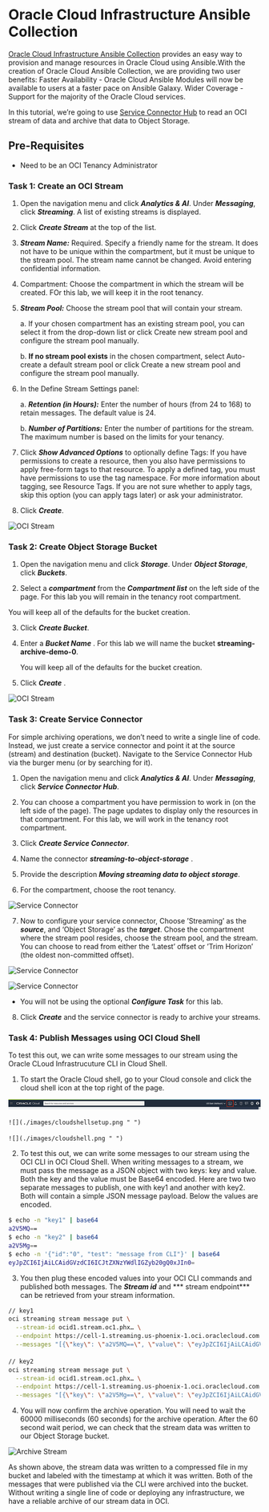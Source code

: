 # Oracle Cloud Infrastructure Ansible Collection

  [Oracle Cloud Infrastructure Ansible Collection](https://docs.oracle.com/en-us/iaas/Content/API/SDKDocs/ansiblegetstarted.htm) provides an easy way to provision and manage resources in Oracle Cloud using Ansible.With the creation of Oracle Cloud Ansible Collection, we are providing two user benefits: Faster Availability - Oracle Cloud Ansible Modules will now be available to users at a faster pace on Ansible Galaxy. Wider Coverage - Support for the majority of the Oracle Cloud services.


In this tutorial, we’re going to use [Service Connector Hub](https://docs.oracle.com/en-us/iaas/Content/service-connector-hub/overview.htm) to read an OCI stream of data and archive that data to Object Storage.

## Pre-Requisites

* Need to be an OCI Tenancy Administrator

### Task 1: Create an OCI Stream

1. Open the navigation menu and click ***Analytics & AI***. Under ***Messaging***, click ***Streaming***. A list of existing streams is displayed.

2. Click ***Create Stream*** at the top of the list.

3. ***Stream Name:*** Required. Specify a friendly name for the stream. It does not have to be unique within the compartment, but it must be unique to the stream pool. The stream name cannot be changed. Avoid entering confidential information.

4. Compartment: Choose the compartment in which the stream will be created. FOr this lab, we will keep it in the root tenancy.

5. ***Stream Pool:*** Choose the stream pool that will contain your stream.

   a. If your chosen compartment has an existing stream pool, you can select it from the drop-down list or click Create new stream pool and configure the stream pool manually.

   b. **If no stream pool exists** in the chosen compartment, select Auto-create a default stream pool or click Create a new stream pool and configure the stream pool manually.

6. In the Define Stream Settings panel:

    a. ***Retention (in Hours):*** Enter the number of hours (from 24 to 168) to retain messages. The default value is 24.

    b. ***Number of Partitions:*** Enter the number of partitions for the stream. The maximum number is based on the limits for your tenancy.

7. Click ***Show Advanced Options*** to optionally define Tags: If you have permissions to create a resource, then you also have permissions to apply free-form tags to that resource. To apply a defined tag, you must have permissions to use the tag namespace. For more information about tagging, see Resource Tags. If you are not sure whether to apply tags, skip this option (you can apply tags later) or ask your administrator.

8. Click ***Create***.

![OCI Stream](./images/OCI-Stream4.png)


### Task 2: Create Object Storage Bucket

1. Open the navigation menu and click ***Storage***. Under ***Object Storage***, click ***Buckets***.

2. Select a ***compartment*** from the ***Compartment list***  on the left side of the page. For this lab you will remain in the tenancy root compartment.

You will keep all of the defaults for the bucket creation.

3. Click ***Create Bucket***.

4. Enter a ***Bucket Name*** . For this lab we will name the bucket **streaming-archive-demo-0**.

   You will keep all of the defaults for the bucket creation.

5. Click ***Create*** . 

![OCI Stream](./images/OCI-Stream5.png)

 

### Task 3: Create Service Connector

For simple archiving operations, we don’t need to write a single line of code. Instead, we just create a service connector and point it at the source (stream) and destination (bucket). Navigate to the Service Connector Hub via the burger menu (or by searching for it).

1. Open the navigation menu and click ***Analytics & AI***. Under ***Messaging***, click ***Service Connector Hub***.

2. You can choose a compartment you have permission to work in (on the left side of the page). The page updates to display only the resources in that compartment. For this lab, we will work in the tenancy root compartment.

3. Click ***Create Service Connector***. 

4. Name the connector ***streaming-to-object-storage*** . 

5. Provide the description ***Moving streaming data to object storage***.

6. For the compartment, choose the root tenancy.

![Service Connector](./images/OCI-Service-Connector1.png)


7. Now to configure your service connector, Choose  ’Streaming’ as the ***source***, and ‘Object Storage’ as the ***target***. Chose the compartment where the stream pool resides, choose the stream pool, and the stream. You can choose to read from either the ‘Latest’ offset or ’Trim Horizon’ (the oldest non-committed offset).

![Service Connector](./images/OCI-Service-Connector2.png)



![Service Connector](./images/OCI-Service-Connector3.png)


 - You will not be using the optional ***Configure Task*** for this lab. 

 8. Click ***Create*** and the service connector is ready to archive your streams.



### Task 4: Publish Messages using OCI Cloud Shell

 To test this out, we can write some messages to our stream using the Oracle CLoud Infrastrucuture CLI in Cloud Shell. 


1. To start the Oracle Cloud shell, go to your Cloud console and click the cloud shell icon at the top right of the page.

![](./images/cloudshellopen.png " ")

    ![](./images/cloudshellsetup.png " ")

    ![](./images/cloudshell.png " ")


2.  To test this out, we can write some messages to our stream using the OCI CLI in OCI Cloud Shell. When writing messages to a stream, we must pass the message as a JSON object with two keys: key and value. Both the key and the value must be Base64 encoded. Here are two  two separate messages to publish, one with key1 and another with key2. Both will contain a simple JSON message payload. Below the values are encoded.

```bash
$ echo -n "key1" | base64
a2V5MQ==
$ echo -n "key2" | base64
a2V5Mg==
$ echo -n '{"id":"0", "test": "message from CLI"}' | base64
eyJpZCI6IjAiLCAidGVzdCI6ICJtZXNzYWdlIGZyb20gQ0xJIn0=
```

3. You then plug these encoded values into your OCI CLI commands and published both messages. The ***Stream id*** and *** stream endpoint*** can be retrieved from your stream information.

```bash
// key1
oci streaming stream message put \
  --stream-id ocid1.stream.oc1.phx… \
  --endpoint https://cell-1.streaming.us-phoenix-1.oci.oraclecloud.com \
  --messages "[{\"key\": \"a2V5MQ==\", \"value\": \"eyJpZCI6IjAiLCAidGVzdCI6ICJtZXNzYWdlIGZyb20gQ0xJIn0=\"}]"

// key2
oci streaming stream message put \
  --stream-id ocid1.stream.oc1.phx… \
  --endpoint https://cell-1.streaming.us-phoenix-1.oci.oraclecloud.com \
  --messages "[{\"key\": \"a2V5Mg==\", \"value\": \"eyJpZCI6IjAiLCAidGVzdCI6ICJtZXNzYWdlIGZyb20gQ0xJIn0=\"}]"
  ```

  4. You will now confirm the archive operation.   You will need to wait the 60000 milliseconds (60 seconds) for the archive operation. After the 60 second wait period, we can check that the stream data was written to our Object Storage bucket.

  ![Archive Stream](./images/OCI-archive-stream-1.png)

As shown above, the stream data was written to a compressed file in my bucket and labeled with the timestamp at which it was written. Both of the messages that were published via the CLI were archived into the bucket. Without writing a single line of code or deploying any infrastructure, we have a reliable archive of our stream data in OCI.

